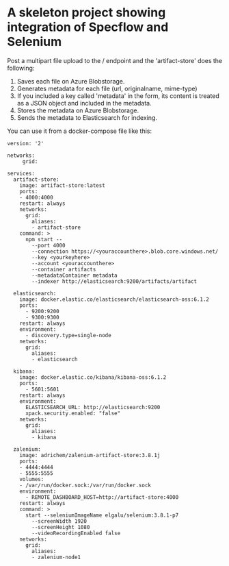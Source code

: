 # A skeleton project showing integration of Specflow and Selenium


Post a multipart file upload to the / endpoint and the 'artifact-store' does the following:
1. Saves each file on Azure Blobstorage. 
1. Generates metadata for each file (url, originalname, mime-type)
1. If you included a key called 'metadata' in the form, its content is treated as a JSON object and included in the metadata.
1. Stores the metadata on Azure Blobstorage.
1. Sends the metadata to Elasticsearch for indexing.

You can use it from a docker-compose file like this:
```
version: '2'

networks:
     grid:

services:
  artifact-store:
    image: artifact-store:latest
    ports: 
    - 4000:4000
    restart: always
    networks:
      grid:
        aliases:
        - artifact-store
    command: > 
      npm start --
        --port 4000 
        --connection https://<youraccounthere>.blob.core.windows.net/ 
        --key <yourkeyhere>
        --account <youraccounthere>
        --container artifacts
        --metadataContainer metadata
        --indexer http://elasticsearch:9200/artifacts/artifact
      
  elasticsearch:
    image: docker.elastic.co/elasticsearch/elasticsearch-oss:6.1.2
    ports: 
      - 9200:9200
      - 9300:9300
    restart: always
    environment:
      - discovery.type=single-node
    networks:
      grid:
        aliases:
        - elasticsearch

  kibana:
    image: docker.elastic.co/kibana/kibana-oss:6.1.2
    ports: 
      - 5601:5601
    restart: always
    environment:
      ELASTICSEARCH_URL: http://elasticsearch:9200
      xpack.security.enabled: "false"
    networks:
      grid:
        aliases:
        - kibana
  
  zalenium:
    image: adrichem/zalenium-artifact-store:3.8.1j
    ports:
    - 4444:4444
    - 5555:5555
    volumes:
    - /var/run/docker.sock:/var/run/docker.sock
    environment:
      - REMOTE_DASHBOARD_HOST=http://artifact-store:4000
    restart: always
    command: >
      start --seleniumImageName elgalu/selenium:3.8.1-p7  
        --screenWidth 1920
        --screenHeight 1080
        --videoRecordingEnabled false
    networks:
      grid:
        aliases:
        - zalenium-node1